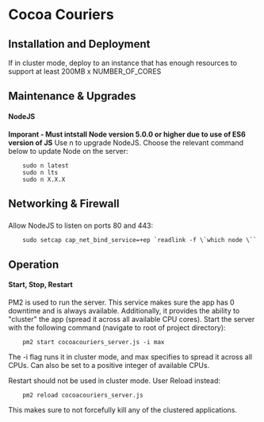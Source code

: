 # Cocoa Couriers

## Installation and Deployment
If in cluster mode, deploy to an instance that has enough resources to support at least 200MB x NUMBER_OF_CORES

## Maintenance & Upgrades

#### NodeJS
**Imporant - Must intstall Node version 5.0.0 or higher due to use of ES6 version of JS**
Use n to upgrade NodeJS. Choose the relevant command below to update Node on the server:
```
    sudo n latest
    sudo n lts
    sudo n X.X.X
```


## Networking & Firewall
#####

Allow NodeJS to listen on ports 80 and 443:
```
    sudo setcap cap_net_bind_service=+ep `readlink -f \`which node \``
```

## Operation

#### Start, Stop, Restart
PM2 is used to run the server. This service makes sure the app has 0 downtime and is always available.
Additionally, it provides the ability to "cluster" the app (spread it across all available CPU cores).
Start the server with the following command (navigate to root of project directory):
```
    pm2 start cocoacouriers_server.js -i max
```
The -i flag runs it in cluster mode, and max specifies to spread it across all CPUs.
Can also be set to a positive integer of available CPUs.

Restart should not be used in cluster mode. User Reload instead:
```
    pm2 reload cocoacouriers_server.js
```
This makes sure to not forcefully kill any of the clustered applications.
